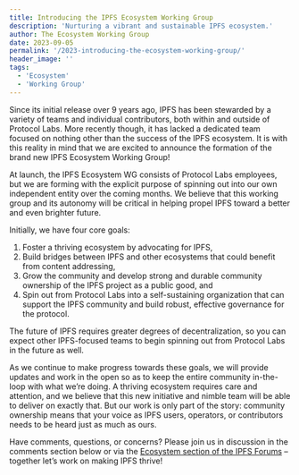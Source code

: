```yaml
---
title: Introducing the IPFS Ecosystem Working Group
description: 'Nurturing a vibrant and sustainable IPFS ecosystem.'
author: The Ecosystem Working Group
date: 2023-09-05
permalink: '/2023-introducing-the-ecosystem-working-group/'
header_image: ''
tags:
  - 'Ecosystem'
  - 'Working Group'
---
```


Since its initial release over 9 years ago, IPFS has been stewarded by a variety of teams and individual contributors, both within and outside of Protocol Labs. More recently though, it has lacked a dedicated team focused on nothing other than the success of the IPFS ecosystem. It is with this reality in mind that we are excited to announce the formation of the brand new IPFS Ecosystem Working Group!

At launch, the IPFS Ecosystem WG consists of Protocol Labs employees, but we are forming with the explicit purpose of spinning out into our own independent entity over the coming months. We believe that this working group and its autonomy will be critical in helping propel IPFS toward a better and even brighter future. 

Initially, we have four core goals:

1. Foster a thriving ecosystem by advocating for IPFS,
2. Build bridges between IPFS and other ecosystems that could benefit from content addressing,
3. Grow the community and develop strong and durable community ownership of the IPFS project as a public good, and
4. Spin out from Protocol Labs into a self-sustaining organization that can support the IPFS community and build robust, effective governance for the protocol.

The future of IPFS requires greater degrees of decentralization, so you can expect other IPFS-focused teams to begin spinning out from Protocol Labs in the future as well. 

As we continue to make progress towards these goals, we will provide updates and work in the open so as to keep the entire community in-the-loop with what we’re doing. A thriving ecosystem requires care and attention, and we believe that this new initiative and nimble team will be able to deliver on exactly that. But our work is only part of the story: community ownership means that your voice as IPFS users, operators, or contributors needs to be heard just as much as ours. 

Have comments, questions, or concerns? Please join us in discussion in the comments section below or via the [Ecosystem section of the IPFS Forums](https://discuss.ipfs.tech/c/communities/ecosystem/15) – together let’s work on making IPFS thrive!

